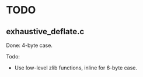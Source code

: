 # TODO

## exhaustive_deflate.c

Done: 4-byte case.

Todo:
  - Use low-level zlib functions, inline for 6-byte case.
